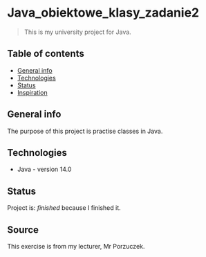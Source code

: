 # Java_obiektowe_klasy_zadanie2
> This is my university project for Java.

## Table of contents
* [General info](#general-info)
* [Technologies](#technologies)
* [Status](#status)
* [Inspiration](#inspiration)

## General info
The purpose of this project is practise classes in Java.

## Technologies
* Java - version 14.0

## Status
Project is: _finished_ because I finished it.

## Source
This exercise is from my lecturer, Mr Porzuczek.
